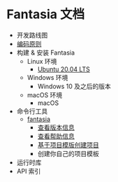 ﻿# Fantasia 文档

- 开发路线图
- [编码原则](Tutorial/T00001.md)
- 构建 & 安装 Fantasia
  - Linux 环境
    - [Ubuntu 20.04 LTS](Tutorial/T00002.md)
  - Windows 环境
    - Windows 10 及之后的版本
  - macOS 环境
    - macOS 
- 命令行工具 
  - [fantasia](Tutorial/T00005.md)
    - [查看版本信息](Tutorial/T00003.md)
    - [查看帮助信息](Tutorial/T00004.md)
    - [基于项目模版创建项目](Tutorial/T00006.md)
    - 创建你自己的项目模板
- 运行时库
- API 索引
